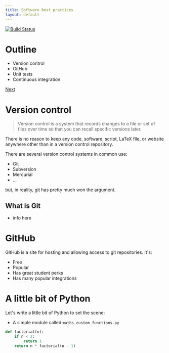 ```yaml
---
title: Software best practices
layout: default
---
```


[![Build Status](https://travis-ci.org/fcooper8472/software_best_practices.svg?branch=master)](https://travis-ci.org/fcooper8472/software_best_practices)

# Outline
 - Version control
 - GitHub
 - Unit tests
 - Continuous integration

[Next](#version-control)



# Version control

 > Version control is a system that records changes to a file or set of files over time so that you can recall specific versions later.

There is no reason to keep any code, software, script, LaTeX file, or website anywhere other than in a version control repository.

There are several version control systems in common use:
 * Git
 * Subversion
 * Mercurial
 * ...

but, in reality, git has pretty much won the argument.

## What is Git

 * info here


# GitHub

GitHub is a site for hosting and allowing access to git repositories.  It's:
 * Free
 * Popular
 * Has great student perks
 * Has many popular integrations

# A little bit of Python

Let's write a little bit of Python to set the scene:

 * A simple module called `maths_custom_functions.py`

```python
def factorial(n):
    if n < 2:
        return 1
    return n * factorial(n - 1)
```
